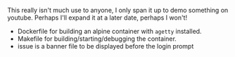 This really isn't much use to anyone, I only span it up to demo something on youtube. Perhaps I'll expand it at a later date, perhaps I won't!

* Dockerfile for building an alpine container with `agetty` installed.
* Makefile for building/starting/debugging the container.
* issue is a banner file to be displayed before the login prompt
